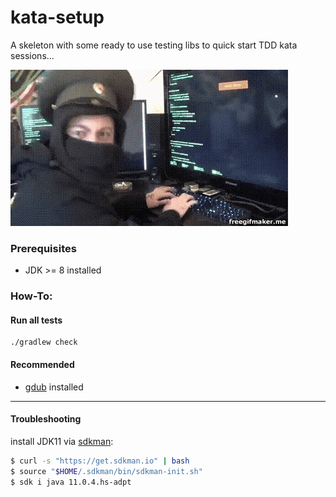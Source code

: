 kata-setup
==========

A skeleton with some ready to use testing libs to quick start TDD kata sessions... 

![hacken](hacken.gif)

### Prerequisites

* JDK >= 8 installed

### How-To:

#### Run all tests

    ./gradlew check

#### Recommended

* [gdub](https://github.com/dougborg/gdub) installed

___

#### Troubleshooting

install JDK11 via [sdkman](https://sdkman.io/):
```bash
$ curl -s "https://get.sdkman.io" | bash
$ source "$HOME/.sdkman/bin/sdkman-init.sh"
$ sdk i java 11.0.4.hs-adpt
```
